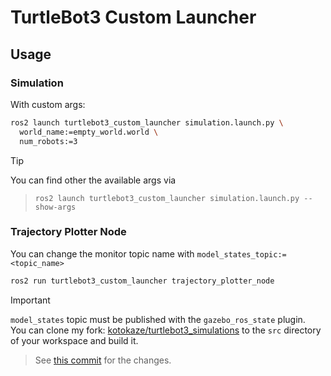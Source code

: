 # TurtleBot3 Custom Launcher
## Usage
### Simulation

With custom args:

```bash
ros2 launch turtlebot3_custom_launcher simulation.launch.py \
  world_name:=empty_world.world \
  num_robots:=3
```

> [!TIP]  
> You can find other the available args via  
> > `ros2 launch turtlebot3_custom_launcher simulation.launch.py --show-args`


### Trajectory Plotter Node

You can change the monitor topic name with `model_states_topic:=<topic_name>`

```bash
ros2 run turtlebot3_custom_launcher trajectory_plotter_node
```

> [!IMPORTANT]  
> `model_states` topic must be published with the `gazebo_ros_state` plugin.  
> You can clone my fork: [kotokaze/turtlebot3_simulations](https://github.com/kotokaze/turtlebot3_simulations) to the `src` directory of your workspace and build it.
> > See [this commit](https://github.com/kotokaze/turtlebot3_simulations/commit/6125faa15e8feb58c0191ade22ce12fedaa20370?diff=split&w=1) for the changes.
